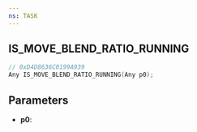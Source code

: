 ```yaml
---
ns: TASK
---
```

## IS_MOVE_BLEND_RATIO_RUNNING

```c
// 0xD4D8636C0199A939
Any IS_MOVE_BLEND_RATIO_RUNNING(Any p0);
```

## Parameters
* **p0**:
